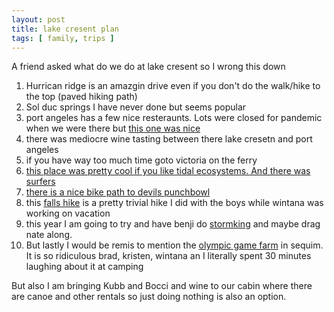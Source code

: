 ```yaml
---
layout: post
title: lake cresent plan
tags: [ family, trips ]
---
```



A friend asked what do we do at lake cresent so I wrong this down

1. Hurrican ridge is an amazgin drive even if you don't do the walk/hike to the top (paved hiking path)
2. Sol duc springs I have never done but seems popular
3. port angeles has a few nice resteraunts. Lots were closed for pandemic when we were there but [this one was nice](https://goo.gl/maps/1Lx78nvs5AWH5S2N7)
4. there was mediocre wine tasting between there lake cresetn and port angeles
5. if you have way too much time goto victoria on the ferry
6. [this place was pretty cool if you like tidal ecosystems. And there was surfers](https://goo.gl/maps/aJxhB7zMPMszLnWj8)
7. [there is a nice bike path to devils punchbowl](https://goo.gl/maps/w1U3L3KNxHgG5vSS8)
8. this [falls hike](https://goo.gl/maps/jc6WnsAVRHQC3gFN9) is a pretty trivial hike I did with the boys while wintana was working on vacation 
9. this year I am going to try and have benji do [stormking](https://goo.gl/maps/mEbgnuuLRzSpCcD5A) and maybe drag nate along.
10.  But lastly I would be remis to mention the [olympic game farm](https://goo.gl/maps/BdiAZrZcEpvWHfaL8) in sequim. It is so ridiculous brad, kristen, wintana an I literally spent 30 minutes laughing about it at camping

 But also I am bringing Kubb and Bocci and wine to our cabin where there are canoe and other rentals so just doing nothing is also an option.
